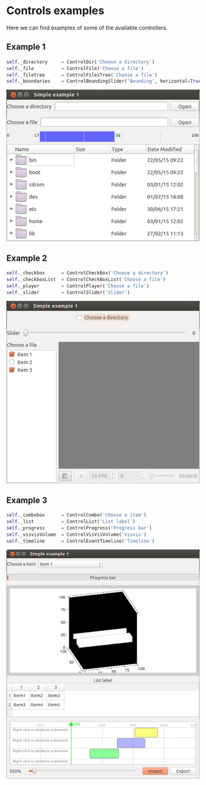 # Controls examples

Here we can find examples of some of the available controllers.

## Example 1

```python
self._directory 	= ControlDir('Choose a directory')
self._file 			= ControlFile('Choose a file')
self._filetree 		= ControlFilesTree('Choose a file')
self._boundaries	= ControlBoundingSlider('Bounding', horizontal=True)
```

![Example 1](Example1.png?raw=true "Screen")

## Example 2

```python
self._checkbox 		= ControlCheckBox('Choose a directory')
self._checkboxList 	= ControlCheckBoxList('Choose a file')
self._player 		= ControlPlayer('Choose a file')
self._slider		= ControlSlider('Slider')
```

![Example 2](Example2.png?raw=true "Screen")

## Example 3

```python
self._combobox 		= ControlCombo('Choose a item')
self._list 			= ControlList('List label')
self._progress 		= ControlProgress('Progress bar')
self._visvisVolume	= ControlVisVisVolume('Visvis')
self._timeline 		= ControlEventTimeline('Timeline')
```

![Example 3](Example3.png?raw=true "Screen")